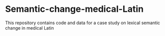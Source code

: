 # Semantic-change-medical-Latin
This repository contains code and data for a case study on lexical semantic change in medical Latin
